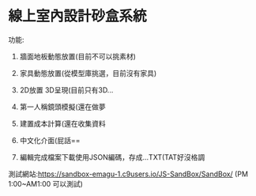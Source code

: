 # 線上室內設計砂盒系統

功能:

1.  牆面地板動態放置(目前不可以挑素材)

2.  家具動態放置(從模型庫挑選，目前沒有家具)

3.  2D放置 3D呈現(目前只有3D...

4.  第一人稱鏡頭模擬(還在做夢

5.  建置成本計算(還在收集資料

6.  中文化介面(屁話==

7.  編輯完成檔案下載使用JSON編碼，存成...TXT(TAT好沒格調

測試網站:https://sandbox-emagu-1.c9users.io/JS-SandBox/SandBox/ (PM 1:00~AM1:00 可以測試)

